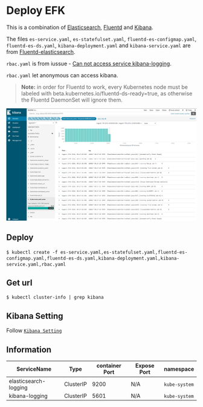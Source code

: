 # Deploy EFK

This is a combination of [Elasticsearch][elasticsearch],
[Fluentd][fluentd] and [Kibana][kibana].

The files `es-service.yaml`, `es-statefulset.yaml`, `fluentd-es-configmap.yaml`, `fluentd-es-ds.yaml`, `kibana-deployment.yaml` and `kibana-service.yaml` are from [Fluentd-elasticsearch][fluentd-elasticsearch].

`rbac.yaml` is from iussue - [Can not access service kibana-logging][Can not access service kibana-logging].

`rbac.yaml` let anonymous can access kibana.

> **Note:** in order for Fluentd to work, every Kubernetes node must be labeled with beta.kubernetes.io/fluentd-ds-ready=true, as otherwise the Fluentd DaemonSet will ignore them.

![alt text](/Images/kibana_logging.png "Kibana")

## Deploy

```shel
$ kubectl create -f es-service.yaml,es-statefulset.yaml,fluentd-es-configmap.yaml,fluentd-es-ds.yaml,kibana-deployment.yaml,kibana-service.yaml,rbac.yaml
```

## Get url

```shell
$ kubectl cluster-info | grep kibana
```
## Kibana Setting 

Follow [`Kibana Setting`](./KibanaPatternSetting.md)

## Information

|ServiceName|Type|container Port|Expose Port|namespace|
|-|-|-|-|-|
|elasticsearch-logging|ClusterIP|9200|N/A|`kube-system`|
|kibana-logging|ClusterIP|5601|N/A|`kube-system`|


[fluentd-elasticsearch]: https://github.com/kubernetes/kubernetes/tree/master/cluster/addons/fluentd-elasticsearch
[fluentd]: http://www.fluentd.org/
[elasticsearch]: https://www.elastic.co/products/elasticsearch
[kibana]: https://www.elastic.co/products/kibana
[Can not access service kibana-logging]: https://github.com/kubernetes-incubator/kubespray/issues/2349

